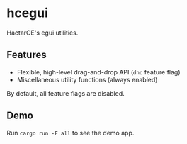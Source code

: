 # hcegui

HactarCE's egui utilities.

## Features

- Flexible, high-level drag-and-drop API (`dnd` feature flag)
- Miscellaneous utility functions (always enabled)

By default, all feature flags are disabled.

## Demo

Run `cargo run -F all` to see the demo app.
